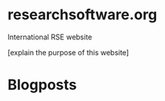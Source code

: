 # researchsoftware.org

International RSE website

[explain the purpose of this website]


# Blogposts
